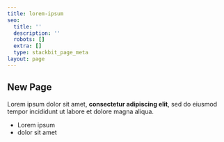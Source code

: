 ```yaml
---
title: lorem-ipsum
seo:
  title: ''
  description: ''
  robots: []
  extra: []
  type: stackbit_page_meta
layout: page
---
```

## New Page

Lorem ipsum dolor sit amet, **consectetur adipiscing elit**, sed do eiusmod tempor incididunt ut labore et dolore magna aliqua.

*   Lorem ipsum
*   dolor sit amet
